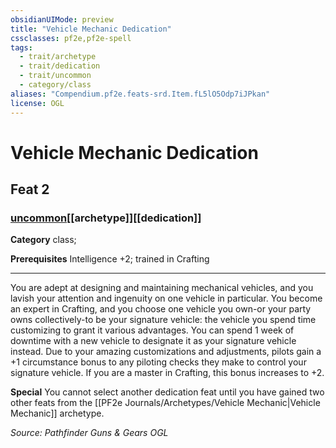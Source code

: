 ```yaml
---
obsidianUIMode: preview
title: "Vehicle Mechanic Dedication"
cssclasses: pf2e,pf2e-spell
tags:
  - trait/archetype
  - trait/dedication
  - trait/uncommon
  - category/class
aliases: "Compendium.pf2e.feats-srd.Item.fL5lO5Odp7iJPkan"
license: OGL
---
```

# Vehicle Mechanic Dedication
## Feat 2
### [uncommon](uncommon "Uncommon Rarity Trait")[[archetype]][[dedication]]

**Category** class; 



**Prerequisites** Intelligence +2; trained in Crafting
* * *
You are adept at designing and maintaining mechanical vehicles, and you lavish your attention and ingenuity on one vehicle in particular. You become an expert in Crafting, and you choose one vehicle you own-or your party owns collectively-to be your signature vehicle: the vehicle you spend time customizing to grant it various advantages. You can spend 1 week of downtime with a new vehicle to designate it as your signature vehicle instead. Due to your amazing customizations and adjustments, pilots gain a +1 circumstance bonus to any piloting checks they make to control your signature vehicle. If you are a master in Crafting, this bonus increases to +2.

**Special** You cannot select another dedication feat until you have gained two other feats from the [[PF2e Journals/Archetypes/Vehicle Mechanic|Vehicle Mechanic]] archetype.

*Source: Pathfinder Guns & Gears*
*OGL*